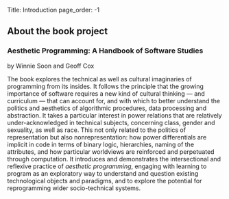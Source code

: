 Title: Introduction
page_order: -1

## About the book project

### Aesthetic Programming: A Handbook of Software Studies

by Winnie Soon and Geoff Cox

The book explores the technical as well as cultural imaginaries of programming from its insides. It follows the principle that the growing importance of software requires a new kind of cultural thinking — and curriculum — that can account for, and with which to better understand the politics and aesthetics of algorithmic procedures, data processing and abstraction. It takes a particular interest in power relations that are relatively under-acknowledged in technical subjects, concerning class, gender and sexuality, as well as race. This not only related to the politics of representation but also nonrepresentation: how power differentials are implicit in code in terms of binary logic, hierarchies, naming of the attributes, and how particular worldviews are reinforced and perpetuated through computation. It introduces and demonstrates the intersectional and reflexive practice of *aesthetic programming*, engaging with learning to program as an exploratory way to understand and question existing technological objects and paradigms, and to explore the potential for reprogramming wider socio-technical systems.
